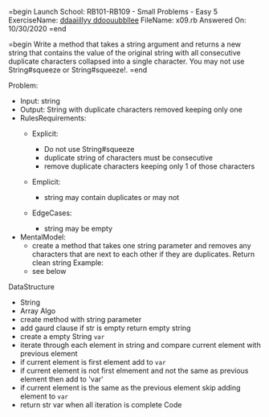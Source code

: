 =begin
Launch School: RB101-RB109 - Small Problems - Easy 5
ExerciseName: [ddaaiillyy ddoouubbllee](https://launchschool.com/exercises/690b2900)
FileName: x09.rb
Answered On: 10/30/2020
=end

=begin
Write a method that takes a string argument and returns a new string that contains 
the value of the original string with all consecutive duplicate characters 
collapsed into a single character. You may not use String#squeeze or String#squeeze!.
=end

Problem:
  - Input: string
  - Output: String with duplicate characters removed keeping only one
  - RulesRequirements: 
    + Explicit: 
      - Do not use String#squeeze
      - duplicate string of characters must be consecutive
      - remove duplicate characters keeping only 1 of those characters
      
    + Emplicit:
      - string may contain duplicates or may not
    + EdgeCases:
      - string may be empty
  - MentalModel:
      - create a method that takes one string parameter and removes any characters that are 
        next to each other if they are duplicates. Return clean string 
Example:
    - see below
  
DataStructure
  - String 
  - Array
Algo
  - create method with string parameter
  - add gaurd clause if str is empty return empty string
  - create a empty String `var`
  - iterate through each element in string and compare current element with previous element
  - if current element is first element add to `var`
  - if current element is not first elmement and not the same as previous element then add to 'var'
  - if current element is the same as the previous element skip adding element to `var`
  - return str var when all iteration is complete
Code
